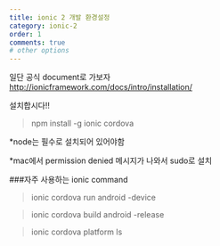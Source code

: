 ```yaml
---
title: ionic 2 개발 환경설정
category: ionic-2
order: 1
comments: true
# other options
---
```



일단 공식 document로 가보자
http://ionicframework.com/docs/intro/installation/

설치합시다!!
> npm install -g ionic cordova

*node는 필수로 설치되어 있어야함

*mac에서 permission denied 메시지가 나와서 sudo로 설치


###자주 사용하는 ionic command

> ionic cordova run android -device

> ionic cordova build android -release

> ionic cordova platform ls